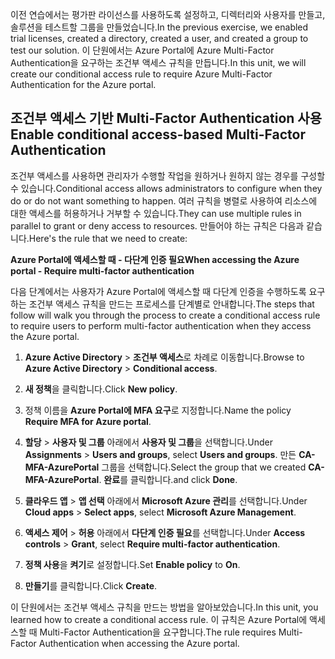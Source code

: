 <span data-ttu-id="d851e-101">이전 연습에서는 평가판 라이선스를 사용하도록 설정하고, 디렉터리와 사용자를 만들고, 솔루션을 테스트할 그룹을 만들었습니다.</span><span class="sxs-lookup"><span data-stu-id="d851e-101">In the previous exercise, we enabled trial licenses, created a directory, created a user, and created a group to test our solution.</span></span> <span data-ttu-id="d851e-102">이 단원에서는 Azure Portal에 Azure Multi-Factor Authentication을 요구하는 조건부 액세스 규칙을 만듭니다.</span><span class="sxs-lookup"><span data-stu-id="d851e-102">In this unit, we will create our conditional access rule to require Azure Multi-Factor Authentication for the Azure portal.</span></span>

## <a name="enable-conditional-access-based-multi-factor-authentication"></a><span data-ttu-id="d851e-103">조건부 액세스 기반 Multi-Factor Authentication 사용</span><span class="sxs-lookup"><span data-stu-id="d851e-103">Enable conditional access-based Multi-Factor Authentication</span></span>

<span data-ttu-id="d851e-104">조건부 액세스를 사용하면 관리자가 수행할 작업을 원하거나 원하지 않는 경우를 구성할 수 있습니다.</span><span class="sxs-lookup"><span data-stu-id="d851e-104">Conditional access allows administrators to configure when they do or do not want something to happen.</span></span> <span data-ttu-id="d851e-105">여러 규칙을 병렬로 사용하여 리소스에 대한 액세스를 허용하거나 거부할 수 있습니다.</span><span class="sxs-lookup"><span data-stu-id="d851e-105">They can use multiple rules in parallel to grant or deny access to resources.</span></span> <span data-ttu-id="d851e-106">만들어야 하는 규칙은 다음과 같습니다.</span><span class="sxs-lookup"><span data-stu-id="d851e-106">Here's the rule that we need to create:</span></span>

<span data-ttu-id="d851e-107">**Azure Portal에 액세스할 때 - 다단계 인증 필요**</span><span class="sxs-lookup"><span data-stu-id="d851e-107">**When accessing the Azure portal - Require multi-factor authentication**</span></span>

<span data-ttu-id="d851e-108">다음 단계에서는 사용자가 Azure Portal에 액세스할 때 다단계 인증을 수행하도록 요구하는 조건부 액세스 규칙을 만드는 프로세스를 단계별로 안내합니다.</span><span class="sxs-lookup"><span data-stu-id="d851e-108">The steps that follow will walk you through the process to create a conditional access rule to require users to perform multi-factor authentication when they access the Azure portal.</span></span>

1. <span data-ttu-id="d851e-109">**Azure Active Directory** > **조건부 액세스**로 차례로 이동합니다.</span><span class="sxs-lookup"><span data-stu-id="d851e-109">Browse to **Azure Active Directory** > **Conditional access**.</span></span>

1. <span data-ttu-id="d851e-110">**새 정책**을 클릭합니다.</span><span class="sxs-lookup"><span data-stu-id="d851e-110">Click **New policy**.</span></span>

1. <span data-ttu-id="d851e-111">정책 이름을 **Azure Portal에 MFA 요구**로 지정합니다.</span><span class="sxs-lookup"><span data-stu-id="d851e-111">Name the policy **Require MFA for Azure portal**.</span></span>

1. <span data-ttu-id="d851e-112">**할당** > **사용자 및 그룹** 아래에서 **사용자 및 그룹**을 선택합니다.</span><span class="sxs-lookup"><span data-stu-id="d851e-112">Under **Assignments** > **Users and groups**, select **Users and groups**.</span></span> <span data-ttu-id="d851e-113">만든 **CA-MFA-AzurePortal** 그룹을 선택합니다.</span><span class="sxs-lookup"><span data-stu-id="d851e-113">Select the group that we created **CA-MFA-AzurePortal**.</span></span> <span data-ttu-id="d851e-114">**완료**를 클릭합니다.</span><span class="sxs-lookup"><span data-stu-id="d851e-114">and click **Done**.</span></span>

1. <span data-ttu-id="d851e-115">**클라우드 앱** > **앱 선택** 아래에서 **Microsoft Azure 관리**를 선택합니다.</span><span class="sxs-lookup"><span data-stu-id="d851e-115">Under **Cloud apps** > **Select apps**, select **Microsoft Azure Management**.</span></span>

1. <span data-ttu-id="d851e-116">**액세스 제어** > **허용** 아래에서 **다단계 인증 필요**를 선택합니다.</span><span class="sxs-lookup"><span data-stu-id="d851e-116">Under **Access controls** > **Grant**, select **Require multi-factor authentication**.</span></span>

1. <span data-ttu-id="d851e-117">**정책 사용**을 **켜기**로 설정합니다.</span><span class="sxs-lookup"><span data-stu-id="d851e-117">Set **Enable policy** to **On**.</span></span>

1. <span data-ttu-id="d851e-118">**만들기**를 클릭합니다.</span><span class="sxs-lookup"><span data-stu-id="d851e-118">Click **Create**.</span></span>

<span data-ttu-id="d851e-119">이 단원에서는 조건부 액세스 규칙을 만드는 방법을 알아보았습니다.</span><span class="sxs-lookup"><span data-stu-id="d851e-119">In this unit, you learned how to create a conditional access rule.</span></span> <span data-ttu-id="d851e-120">이 규칙은 Azure Portal에 액세스할 때 Multi-Factor Authentication을 요구합니다.</span><span class="sxs-lookup"><span data-stu-id="d851e-120">The rule requires Multi-Factor Authentication when accessing the Azure portal.</span></span>